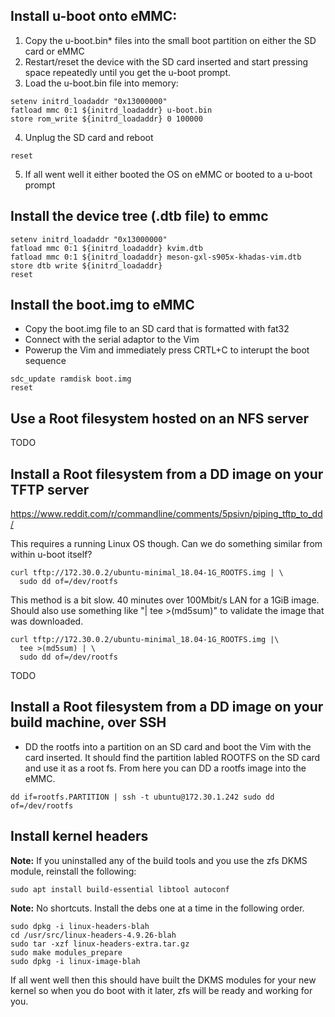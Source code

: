 ## Install u-boot onto eMMC:
1.  Copy the u-boot.bin* files into the small boot partition on either the SD
    card or eMMC
2.  Restart/reset the device with the SD card inserted and start pressing space
    repeatedly until you get the u-boot prompt.
3.  Load the u-boot.bin file into memory:
```
setenv initrd_loadaddr "0x13000000"
fatload mmc 0:1 ${initrd_loadaddr} u-boot.bin
store rom_write ${initrd_loadaddr} 0 100000
```
4.  Unplug the SD card and reboot
```
reset
```
5.  If all went well it either booted the OS on eMMC or booted to a u-boot
    prompt

## Install the device tree (.dtb file) to emmc
```
setenv initrd_loadaddr "0x13000000"
fatload mmc 0:1 ${initrd_loadaddr} kvim.dtb
fatload mmc 0:1 ${initrd_loadaddr} meson-gxl-s905x-khadas-vim.dtb
store dtb write ${initrd_loadaddr}
reset
```

## Install the boot.img to eMMC
* Copy the boot.img file to an SD card that is formatted with fat32
* Connect with the serial adaptor to the Vim
* Powerup the Vim and immediately press CRTL+C to interupt the boot sequence
```
sdc_update ramdisk boot.img
reset
```

## Use a Root filesystem hosted on an NFS server
TODO

## Install a Root filesystem from a DD image on your TFTP server
https://www.reddit.com/r/commandline/comments/5psivn/piping_tftp_to_dd/

This requires a running Linux OS though.  Can we do something similar from
within u-boot itself?
```
curl tftp://172.30.0.2/ubuntu-minimal_18.04-1G_ROOTFS.img | \
  sudo dd of=/dev/rootfs
```
This method is a bit slow.  40 minutes over 100Mbit/s LAN for a 1GiB image.  
Should also use something like "| tee >(md5sum)" to validate the image that was
downloaded.
```
curl tftp://172.30.0.2/ubuntu-minimal_18.04-1G_ROOTFS.img |\
  tee >(md5sum) | \
  sudo dd of=/dev/rootfs
```

TODO

## Install a Root filesystem from a DD image on your build machine, over SSH
* DD the rootfs into a partition on an SD card and boot the Vim with the card
inserted.  It should find the partition labled ROOTFS on the SD card and use it
as a root fs.  From here you can DD a rootfs image into the eMMC.

```
dd if=rootfs.PARTITION | ssh -t ubuntu@172.30.1.242 sudo dd of=/dev/rootfs
```

## Install kernel headers
**Note:** If you uninstalled any of the build tools and you use the zfs DKMS
module, reinstall the following:
```
sudo apt install build-essential libtool autoconf
```

**Note:** No shortcuts.  Install the debs one at a time in the following order.
```
sudo dpkg -i linux-headers-blah
cd /usr/src/linux-headers-4.9.26-blah
sudo tar -xzf linux-headers-extra.tar.gz
sudo make modules_prepare
sudo dpkg -i linux-image-blah
```

If all went well then this should have built the DKMS modules for your new
kernel so when you do boot with it later, zfs will be ready and working for you.
